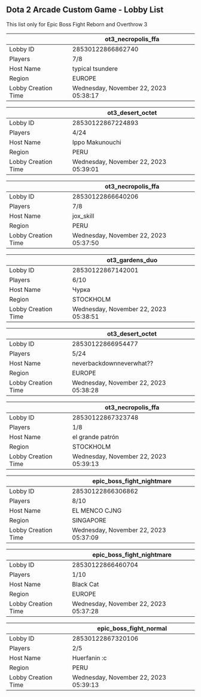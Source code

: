 ## Dota 2 Arcade Custom Game - Lobby List

This list only for Epic Boss Fight Reborn and Overthrow 3

|  | ot3_necropolis_ffa |
| ------ | ------ |
| Lobby ID | 28530122866862740 |
| Players | 7/8 |
| Host Name | typical tsundere |
| Region | EUROPE |
| Lobby Creation Time | Wednesday, November 22, 2023 05:38:17 |


|  | ot3_desert_octet |
| ------ | ------ |
| Lobby ID | 28530122867224893 |
| Players | 4/24 |
| Host Name | Ippo Makunouchi |
| Region | PERU |
| Lobby Creation Time | Wednesday, November 22, 2023 05:39:01 |


|  | ot3_necropolis_ffa |
| ------ | ------ |
| Lobby ID | 28530122866640206 |
| Players | 7/8 |
| Host Name | jox_skill |
| Region | PERU |
| Lobby Creation Time | Wednesday, November 22, 2023 05:37:50 |


|  | ot3_gardens_duo |
| ------ | ------ |
| Lobby ID | 28530122867142001 |
| Players | 6/10 |
| Host Name | Чурка |
| Region | STOCKHOLM |
| Lobby Creation Time | Wednesday, November 22, 2023 05:38:51 |


|  | ot3_desert_octet |
| ------ | ------ |
| Lobby ID | 28530122866954477 |
| Players | 5/24 |
| Host Name | neverbackdownneverwhat?? |
| Region | EUROPE |
| Lobby Creation Time | Wednesday, November 22, 2023 05:38:28 |


|  | ot3_necropolis_ffa |
| ------ | ------ |
| Lobby ID | 28530122867323748 |
| Players | 1/8 |
| Host Name | el grande patrón |
| Region | STOCKHOLM |
| Lobby Creation Time | Wednesday, November 22, 2023 05:39:13 |


|  | epic_boss_fight_nightmare |
| ------ | ------ |
| Lobby ID | 28530122866306862 |
| Players | 8/10 |
| Host Name | EL MENCO CJNG |
| Region | SINGAPORE |
| Lobby Creation Time | Wednesday, November 22, 2023 05:37:09 |


|  | epic_boss_fight_nightmare |
| ------ | ------ |
| Lobby ID | 28530122866460704 |
| Players | 1/10 |
| Host Name | Black Cat |
| Region | EUROPE |
| Lobby Creation Time | Wednesday, November 22, 2023 05:37:28 |


|  | epic_boss_fight_normal |
| ------ | ------ |
| Lobby ID | 28530122867320106 |
| Players | 2/5 |
| Host Name | Huerfanin :c |
| Region | PERU |
| Lobby Creation Time | Wednesday, November 22, 2023 05:39:13 |


